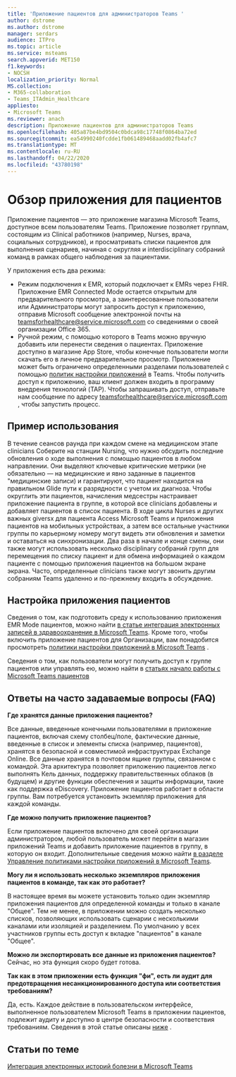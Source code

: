 ```yaml
---
title: 'Приложение пациентов для администраторов Teams '
author: dstrome
ms.author: dstrome
manager: serdars
audience: ITPro
ms.topic: article
ms.service: msteams
search.appverid: MET150
f1.keywords:
- NOCSH
localization_priority: Normal
MS.collection:
- M365-collaboration
- Teams_ITAdmin_Healthcare
appliesto:
- Microsoft Teams
ms.reviewer: anach
description: Приложение пациентов для администраторов Teams
ms.openlocfilehash: 405a87be4bd9504c0bdca98c17748f0864ba72ed
ms.sourcegitcommit: ea54990240fcdde1fb061489468aadd02fb4afc7
ms.translationtype: MT
ms.contentlocale: ru-RU
ms.lasthandoff: 04/22/2020
ms.locfileid: "43780198"
---
```

# <a name="patients-app-overview"></a>Обзор приложения для пациентов

Приложение пациентов — это приложение магазина Microsoft Teams, доступное всем пользователям Teams. Приложение позволяет группам, состоящим из Clinical работников (например, Nurses, врача, социальных сотрудников), и просматривать списки пациентов для выполнения сценариев, начиная с округляя и interdisciplinary собраний команд в рамках общего наблюдения за пациентами.

У приложения есть два режима:

- Режим подключения к EMR, который подключает к EMRs через FHIR. Приложение EMR Connected Mode остается открытым для предварительного просмотра, а заинтересованные пользователи или Администраторы могут запросить доступ к приложению, отправив Microsoft сообщение электронной почты на [teamsforhealthcare@service.microsoft.com](mailto:teamsforhealthcare@service.microsoft.com) со сведениями о своей организации Office 365.
- Ручной режим, с помощью которого в Teams можно вручную добавить или перенести сведения о пациентах. Приложение доступно в магазине App Store, чтобы конечные пользователи могли скачать его в личное предварительное просмотр. Приложение может быть ограничено определенными разделами пользователей с помощью [политик настройки приложений](../../teams-app-setup-policies.md) в Teams. Чтобы получить доступ к приложению, ваш клиент должен входить в программу внедрения технологий (TAP). Чтобы запрашивать доступ, отправьте нам сообщение по адресу [teamsforhealthcare@service.microsoft.com](mailto:teamsforhealthcare@service.microsoft.com) , чтобы запустить процесс.

## <a name="usage-example"></a>Пример использования

В течение сеансов раунда при каждом смене на медицинском этапе clinicians Соберите на станции Nursing, что нужно обсудить последние обновления о ходе выполнения с помощью пациентов в любом направлении.  Они выделяют ключевые критические метрики (не обязательно — на медицинские и явно заданные в пациентов "медицинские записи) и гарантируют, что пациент находится на правильном Glide пути к разрядности с учетом их диагноза. Чтобы округлить эти пациентов, начисления медсестры настраивает приложение пациента в группе, в которой все clinicians добавлены и добавляет пациентов в список пациента. В ходе цикла Nurses и других важных giversх для пациента Access Microsoft Teams и приложения пациентов на мобильных устройствах, а затем все остальные участники группы по карьерному номеру могут видеть эти обновления и заметки и оставаться на синхронизации. Два раза в начале и конце смены, они также могут использовать несколько disciplinary собраний групп для перемещения по списку пациент и для обмена информацией о каждом пациенте с помощью приложения пациентов на большом экране экрана. Часто, определенные clinicians также могут звонить другим собраниям Teams удаленно и по-прежнему входить в обсуждение.

## <a name="configure-patients-app"></a>Настройка приложения пациентов

Сведения о том, как подготовить среду к использованию приложения EMR Mode пациентов, можно найти [в статье интеграция электронных записей в здравоохранение в Microsoft Teams](patients-app.md). Кроме того, чтобы включить приложение пациентов для Организации, вам понадобится просмотреть [политики настройки приложений в Microsoft Teams](../../teams-app-setup-policies.md) .

Сведения о том, как пользователи могут получить доступ к группе пациентов или управлять ею, можно найти в [статьях начало работы с Microsoft Teams пациентов](https://support.office.com/article/get-started-with-microsoft-teams-patients-aa7daebe-706a-4a65-8ce9-b9b79233f393) 

<!-- add link out to client doc, doesn't seem to be available yet, Grant is finalizing -->

## <a name="frequently-asked-questions-faq"></a>Ответы на часто задаваемые вопросы (FAQ)

**Где хранятся данные приложения пациентов?**

Все данные, введенные конечными пользователями в приложение пациентов, включая схему столбец/поле, фактические данные, введенные в список и элементы списка (например, пациентов), хранятся в безопасной и совместимой инфраструктурах Exchange Online. Все данные хранятся в почтовом ящике группы, связанном с командой. Эта архитектура позволяет приложению пациентов легко выполнять Кель данных, поддержку правительственных облаков (в будущем) и другие функции обеспечения и защиты информации, такие как поддержка eDiscovery. Приложение пациентов работает в области группы. Вам потребуется установить экземпляр приложения для каждой команды.

<!-- add link to eDiscovery article for the Patients app, Mark Johnson will finalize soon -->

**Где можно получить приложение пациентов?**

Если приложение пациентов включено для своей организации администратором, любой пользователь может перейти в магазин приложений Teams и добавить приложение пациентов в группу, в которую он входит. Дополнительные сведения можно найти [в разделе Управление политиками настройки приложений в Microsoft Teams](../../teams-app-setup-policies.md).

**Могу ли я использовать несколько экземпляров приложения пациентов в команде, так как это работает?**

В настоящее время вы можете установить только один экземпляр приложения пациентов для определенной команды и только в канале "Общее". Тем не менее, в приложении можно создать несколько списков, позволяющих использовать сценарии с несколькими каналами или изоляцией и разделением. По умолчанию у всех участников группы есть доступ к вкладке "пациентов" в канале "Общее". 

**Можно ли экспортировать все данные из приложения пациентов?**
Сейчас, но эта функция скоро будет готова. 

**Так как в этом приложении есть функция "фи", есть ли аудит для предотвращения несанкционированного доступа или соответствия требованиям?**

Да, есть. Каждое действие в пользовательском интерфейсе, выполненное пользователем Microsoft Teams в приложении пациентов, подлежит аудиту и доступно в центре безопасности и соответствия требованиям. Сведения в этой статье описаны [ниже](patients-audit.md) .

## <a name="related-topics"></a>Статьи по теме

[Интеграция электронных историй болезни в Microsoft Teams](patients-app.md)
